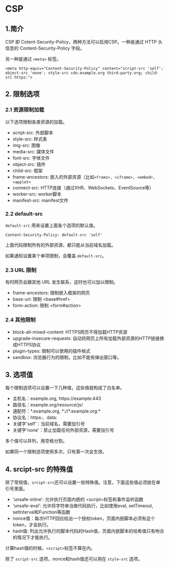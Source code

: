 # CSP

## 1.简介

CSP 即 Cotent-Security-Policy，两种方法可以启用CSP。一种是通过 HTTP 头信息的 Content-Security-Policy
字段。  

另一种是通过 `<meta>` 标签。  

`<meta http-equiv="Content-Security-Policy" content="script-src 'self'; object-src 'none'; style-src cdn.example.org third-party.org; child-src https:">`  

## 2. 限制选项

### 2.1 资源限制加载

以下选项限制各类资源的加载。  
  + script-src: 外部脚本
  + style-src: 样式表
  + img-src: 图像
  + media-src: 媒体文件
  + font-src: 字体文件
  + object-src: 插件
  + child-src: 框架
  + frame-ancestors: 嵌入的外部资源（比如`<frams>, <iframe>, <embed>, <applet>`
  + connect-src: HTTP连接（通过XHR、WebSockets、EventSource等）
  + worker-src: worker脚本
  + manifest-src: manifest文件

### 2.2 default-src

`default-src` 用来设置上面各个选项的默认值。

`Content-Security-Policy: default-src 'self'`  

上面代码限制所有的外部资源，都只能从当前域名加载。  

如果通知设置某个单项限制，会覆盖 `default-src`。  

### 2.3 URL 限制

有时网页会跟其他 URL 发生联系，这时也可以加以限制。  
  + frame-ancestors: 限制嵌入框架的网页
  + base-uri: 限制 &lt;base#href&gt;
  + form-action: 限制 &lt;form#action&gt;


### 2.4 其他限制

+ block-all-mixed-content: HTTPS网页不得加载HTTP资源
+ upgrade-insecure-requests: 自动将网页上所有加载外部资源的HTTP链接换成HTTPS协议
+ plugin-types: 限制可以使用的插件格式
+ sandbox: 浏览器行为的限制，比如不能有弹出窗口等。  

## 3. 选项值

每个限制选项可以设置一下几种值，这些值就构成了白名单。  

  + 主机名：example.org, https://example:443
  + 路径名：example.org/resource/js/
  + 通配符：\*.example.org, \*://\*.example.org:\*
  + 协议名：https:、data:
  + 关键字'self'：当前域名，需要加引号
  + 关键字'none'：禁止加载任何外部资源，需要加引号

多个值可以并列，用空格分割。  

如果同一个限制选项使用多次，只有第一次会生效。  

## 4. srcipt-src 的特殊值

除了常规值，`srcipt-src`还可以设置一些特殊值。注意，下面这些值必须放在单引号里面。

  + 'unsafe-inline': 允许执行页面内嵌的 &lt;script&gt;标签和事件监听函数
  + 'unsafe-eval': 允许将字符串当做代码执行，比如使用eval, setTimeout, setInterval和Function等函数
  + nonce值：每次HTTP回应给出一个授权token，页面内嵌脚本必须有这个token，才会执行。  
  + hash值: 列出允许执行的脚本代码的Hash值，页面内嵌脚本的哈希值只有吻合的情况下才能执行。  

计算hash值的时候，`<script>`标签不算在内。  

除了 `script-src` 选项，nonce和hash值还可以用在 `style-src` 选项。  
